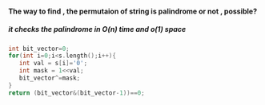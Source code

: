 #### The way to  find , the permutaion of string is palindrome or not , possible?
##### it checks the palindrome in O(n) time and o(1) space
 ```c++
int bit_vector=0;
for(int i=0;i<s.length();i++){
    int val = s[i]='0';
    int mask = 1<<val;
    bit_vector^=mask;
}
return (bit_vector&(bit_vector-1))==0;

```